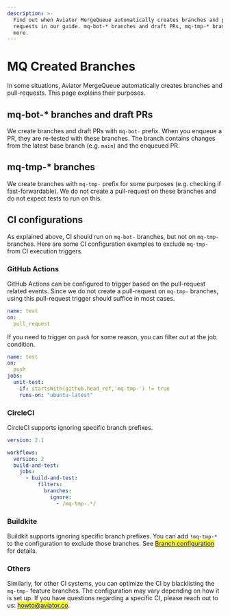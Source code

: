```yaml
---
description: >-
  Find out when Aviator MergeQueue automatically creates branches and pull
  requests in our guide. mq-bot-* branches and draft PRs, mq-tmp-* branches, and
  more.
---
```


# MQ Created Branches

In some situations, Aviator MergeQueue automatically creates branches and pull-requests. This page explains their purposes.

## mq-bot-\* branches and draft PRs

We create branches and draft PRs with `mq-bot-` prefix. When you enqueue a PR, they are re-tested with these branches. The branch contains changes from the latest base branch (e.g. `main`) and the enqueued PR.

## mq-tmp-\* branches

We create branches with `mq-tmp-` prefix for some purposes (e.g. checking if fast-forwardable). We do not create a pull-request on these branches and do not expect tests to run on this.

## CI configurations

As explained above, CI should run on `mq-bot-` branches, but not on `mq-tmp-` branches. Here are some CI configuration examples to exclude `mq-tmp-` from CI execution triggers.

### GitHub Actions

GitHub Actions can be configured to trigger based on the pull-request related events. Since we do not create a pull-request on `mq-tmp-` branches, using this pull-request trigger should suffice in most cases.

```yaml
name: test
on:
  pull_request
```

If you need to trigger on `push` for some reason, you can filter out at the job condition.

```yaml
name: test
on:
  push
jobs:
  unit-test:
    if: startsWith(github.head_ref,'mq-tmp-') != true
    runs-on: "ubuntu-latest"
```

### CircleCI

CircleCI supports ignoring specific branch prefixes.

```yaml
version: 2.1

workflows:
  version: 2
  build-and-test:
    jobs:
      - build-and-test:
          filters:
            branches:
              ignore:
                - /mq-tmp-.*/
```

### Buildkite

Buildkit supports ignoring specific branch prefixes. You can add `!mq-tmp-*` to the configuration to exclude those branches. See [<mark style="color:blue;">Branch configuration</mark>](https://buildkite.com/docs/pipelines/branch-configuration) for details.

### Others

Similarly, for other CI systems, you can optimize the CI by blacklisting the `mq-tmp-` feature branches. The configuration may vary depending on how it is set up. If you have questions regarding a specific CI, please reach out to us: [<mark style="color:blue;">howto@aviator.co</mark>](mailto:howto@aviator.co).
